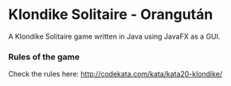 # Klondike Solitaire - Orangután

A Klondike Solitaire game written in Java using JavaFX as a GUI.

### Rules of the game

Check the rules here: http://codekata.com/kata/kata20-klondike/